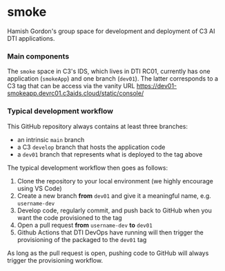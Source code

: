 # smoke
Hamish Gordon's group space for development and deployment of C3 AI DTI applications.

### Main components
The `smoke` space in C3's IDS, which lives in DTI RC01, currently has one application (`smokeApp`) and one branch (`dev01`). The latter corresponds to a C3 tag that can be access via the vanity URL https://dev01-smokeapp.devrc01.c3aids.cloud/static/console/

### Typical development workflow
This GitHub repository always contains at least three branches: 

- an intrinsic `main` branch
- a C3 `develop` branch that hosts the application code
- a `dev01` branch that represents what is deployed to the tag above

The typical development workflow then goes as follows:

1. Clone the repository to your local environment (we highly encourage using VS Code)
2. Create a new branch **from** `dev01` and give it a meaningful name, e.g. `username-dev`
3. Develop code, regularly commit, and push back to GitHub when you want the code provisioned to the tag
4. Open a pull request **from** `username-dev` **to** `dev01`
5. Github Actions that DTI DevOps have running will then trigger the provisioning of the packaged to the `dev01` tag

As long as the pull request is open, pushing code to GitHub will always trigger the provisioning workflow.
